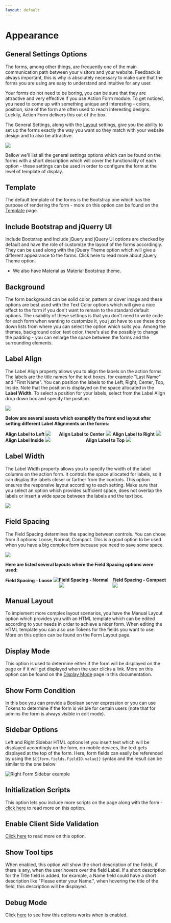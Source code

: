 ```yaml
---
layout: default
---
```


# Appearance

## General Settings Options

The forms, among other things, are frequently one of the main communication path between your visitors and your website. Feedback is always important, this is why is absolutely necessary to make sure that the forms you are using are easy to understand and intuitive for any user.

Your forms do not need to be boring, you can be sure that they are attractive and very effective if you use Action Form module. To get noticed, you need to come up with something unique and interesting - colors, position, size of the form are often used to reach interesting designs. Luckily, Action Form delivers this out of the box.

The General Settings, along with the <a href="/action-form/form-layout.html">Layout</a> settings, give you the ability to set up the forms exactly the way you want so they match with your website design and to also be attractive.

<img style="max-width:100%" src="assets/settings.png" /><br>

Bellow we'll list all the general settings options which can be found on the forms with a short description which will cover the functionality of each option - these settings can be used in order to configure the form at the level of template of display.

## Template

The default template of the forms is the Bootstrap one which has the purpose of rendering the form - more on this option can be found on the <a href="/action-form/template.html">Template</a> page.

## Include Bootstrap and jQuerry UI

Include Bootstrap and Include jQuery and jQuery UI options are checked by default and have the role of customize the layout of the forms accordingly. They can be used along with the jQuery Theme option which will give a different appearance to the forms. Click here to read more about jQuery Theme option.  

* We also have Material as Material Bootstrap theme.

## Background

The form background can be solid color, pattern or cover image and these options are best used with the Text Color options which will give a nice effect to the form if you don't want to remain to the standard default options. The usability of these settings is that you don't need to write code for each form when wanting to customize it, you just have to use these drop down lists from where you can select the option which suits you. Among the themes, background color, text color, there's also the possibly to change the padding - you can enlarge the space between the forms and the surrounding elements.

## Label Align

The Label Align property allows you to align the labels on the action forms. The labels are the title names for the text boxes, for example "Last Name" and "First Name". You can position the labels to the Left, Right, Center, Top, Inside. Note that the position is displayed on the space allocated in the <b>Label Width</b>. To select a position for your labels, select from the Label Align drop down box and specify the position.

<img style="max-width:100%" src="assets/label-align.png"/> <br>

<b>Below are several assets which exemplify the front end layout after setting different Label Alignments on the forms:</b>

<div style="display:flex">
    <div style="float: left; width: 300px;"><b>Align Label to Left</b>
        <img style="max-width:100%" src="assets/left.png"/></div>
    <div style="float: left; width: 300px;"><b>Align Label to Center</b>
        <img style="max-width:100%" src="assets/center.png"/></div>
    <div style="float: left; width: 300px;"><b>Align Label to Right</b>
        <img style="max-width:100%" src="assets/right.png"/></div>
</div>

<div style="display:flex">
    <div style="float: left; width: 300px;"><b>Align Label Inside</b>
        <img style="max-width:100%" src="assets/inside.png"/></div>
    <div style="float: left; width: 300px;"><b>Align Label to Top</b>
        <img style="max-width:100%" src="assets/top.png"/> <br></div>
</div>

## Label Width

The Label Width property allows you to specify the width of the label columns on the action form. It controls the space allocated for labels, so it can display the labels closer or farther from the controls. This option ensures the responsive layout according to each setting. Make sure that you select an option which provides sufficient space, does not overlap the labels or insert a wide space between the labels and the text box.

<img style="max-width:100%" src="assets/width.png"/> <br>

## Field Spacing

The Field Spacing determines the spacing between controls. You can chose from 3 options: Loose, Normal, Compact. This is a good option to be used when you have a big complex form because you need to save some space.

<img style="max-width:100%" src="assets/field-spacing.png"/> <br>

<b>Here are listed several layouts where the Field Spacing options were used:</b>

<div style="display:flex">
    <div style="float: left; width: 300px;"> <b> Field Spacing - Loose</b>
        <img style="max-width:100%" src="assets/label-spacing-loose.jpg"/></div>
    <div style="float: left; width: 300px;"> <b> Field Spacing - Normal</b>
        <img style="max-width:100%" src="assets/label-spacing-normal.jpg"/></div>
    <div style="float: left; width: 300px;"> <b> Field Spacing - Compact</b>
        <img style="max-width:100%" src="assets/label-spacing-compact.jpg"/></div>
</div>

## Manual Layout

To implement more complex layout scenarios, you have the Manual Layout option which provides you with an HTML template which can be edited according to your needs in order to achieve a nicer form. When editing the HTML template you can also use Tokens for the fields you want to use. More on this option can be found on the Form Layout page.

## Display Mode

This option is used to determine either if the form will be displayed on the page or if it will get displayed when the user clicks a link. More on this option can be found on the <a href="/action-form/display-mode.html"> Display Mode</a> page in this documentation.  

## Show Form Condition

In this box you can provide a Boolean server expression or you can use Tokens to determine if the form is visible for certain users (note that for admins the form is always visible in edit mode).

## Sidebar Options

Left and Right Sidebar HTML options let you insert text which will be displayed accordingly on the form, on mobile devices, the text gets displayed at the top of the form. Here, form fields can easily be referenced by using the ```${{form.fields.FieldID.value}}``` syntax and the result can be similar to the one below

![Right Form Sidebar example](https://static.dnnsharp.com/documentation/form_sidebar_example.png "right sidebar example")

## Initialization Scripts

This option lets you include more scripts on the page along with the form - <a href="/action-form/initialization-scripts.html">click here</a> to read more on this option.

## Enable Client Side Validation

<a href="/action-form/validations.html">Click here</a> to read more on this option.

## Show Tool tips

When enabled, this option will show the short description of the fields, if there is any, when the user hovers over the field Label. If a short description for the Title field is added, for example, a Name field could have a short description like "Please enter your Name.", when hovering the title of the field, this description will be displayed.

## Debug Mode

Click <a href="/action-form/debugging.html">here</a> to see how this options works when is enabled.